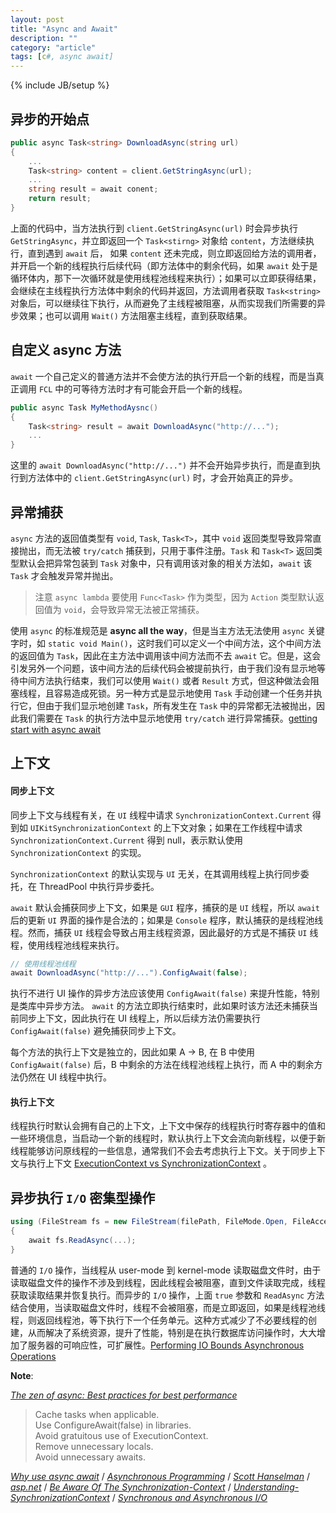 ```yaml
---
layout: post
title: "Async and Await"
description: ""
category: "article"
tags: [c#, async await]
---
```

{% include JB/setup %}


## 异步的开始点


``` c#
public async Task<string> DownloadAsync(string url)
{
	...
	Task<string> content = client.GetStringAsync(url);
	...
	string result = await conent;
	return result;
}
```

上面的代码中，当方法执行到 `client.GetStringAsync(url)` 时会异步执行 `GetStringAsync`，并立即返回一个 `Task<stirng>` 对象给 `content`，方法继续执行，直到遇到 `await` 后， 如果 `content` 还未完成，则立即返回给方法的调用者，并开启一个新的线程执行后续代码（即方法体中的剩余代码，如果 `await` 处于是循环体内，那下一次循环就是使用线程池线程来执行）；如果可以立即获得结果，会继续在主线程执行方法体中剩余的代码并返回，方法调用者获取 `Task<string>` 对象后，可以继续往下执行，从而避免了主线程被阻塞，从而实现我们所需要的异步效果；也可以调用 `Wait()` 方法阻塞主线程，直到获取结果。

## 自定义 async 方法

`await` 一个自己定义的普通方法并不会使方法的执行开启一个新的线程，而是当真正调用 `FCL` 中的可等待方法时才有可能会开启一个新的线程。

``` c#
public async Task MyMethodAysnc()
{
	Task<string> result = await DownloadAsync("http://...");
	...
}
```

这里的 `await DownloadAsync("http://...")` 并不会开始异步执行，而是直到执行到方法体中的 `client.GetStringAsync(url)` 时，才会开始真正的异步。

## 异常捕获

`async` 方法的返回值类型有 `void`, `Task`, `Task<T>`，其中 `void` 返回类型导致异常直接抛出，而无法被 `try/catch` 捕获到，只用于事件注册。`Task` 和 `Task<T>` 返回类型默认会把异常包装到 `Task` 对象中，只有调用该对象的相关方法如，`await` 该 `Task` 才会触发异常并抛出。

> 注意 `async lambda` 要使用 `Func<Task>` 作为类型，因为 `Action` 类型默认返回值为 `void`，会导致异常无法被正常捕获。

使用 `async` 的标准规范是 **async all the way**，但是当主方法无法使用 `async` 关键字时，如 `static void Main()`，这时我们可以定义一个中间方法，这个中间方法的返回值为 `Task`，因此在主方法中调用该中间方法而不去 `await` 它。但是，这会引发另外一个问题，该中间方法的后续代码会被提前执行，由于我们没有显示地等待中间方法执行结束，我们可以使用 `Wait()` 或者 `Result` 方式，但这种做法会阻塞线程，且容易造成死锁。另一种方式是显示地使用 `Task` 手动创建一个任务并执行它，但由于我们显示地创建 `Task`，所有发生在 `Task` 中的异常都无法被抛出，因此我们需要在 `Task` 的执行方法中显示地使用 `try/catch` 进行异常捕获。[getting start with async await](https://blog.xamarin.com/getting-started-with-async-await/)


## 上下文

#### 同步上下文

同步上下文与线程有关，在 `UI` 线程中请求 `SynchronizationContext.Current` 得到如 `UIKitSynchronizationContext` 的上下文对象；如果在工作线程中请求 `SynchronizationContext.Current` 得到 null，表示默认使用 `SynchronizationContext` 的实现。

`SynchronizationContext` 的默认实现与 `UI` 无关，在其调用线程上执行同步委托，在 ThreadPool 中执行异步委托。

`await` 默认会捕获同步上下文，如果是 `GUI` 程序，捕获的是 `UI` 线程，所以 `await` 后的更新 `UI` 界面的操作是合法的；如果是 `Console` 程序，默认捕获的是线程池线程。然而，捕获 `UI` 线程会导致占用主线程资源，因此最好的方式是不捕获 `UI` 线程，使用线程池线程来执行。

``` c#
// 使用线程池线程
await DownloadAsync("http://...").ConfigAwait(false);
```
执行不进行 UI 操作的异步方法应该使用 `ConfigAwait(false)` 来提升性能，特别是类库中异步方法。 `await` 的方法立即执行结束时，此如果时该方法还未捕获当前同步上下文，因此执行在 UI 线程上，所以后续方法仍需要执行 `ConfigAwait(false)` 避免捕获同步上下文。

每个方法的执行上下文是独立的，因此如果 A -> B, 在 B 中使用 `ConfigAwait(false)` 后，B 中剩余的方法在线程池线程上执行，而 A 中的剩余方法仍然在 UI 线程中执行。

#### 执行上下文

线程执行时默认会拥有自己的上下文，上下文中保存的线程执行时寄存器中的值和一些环境信息，当启动一个新的线程时，默认执行上下文会流向新线程，以便于新线程能够访问原线程的一些信息，通常我们不会去考虑执行上下文。关于同步上下文与执行上下文 [ExecutionContext vs SynchronizationContext](http://blogs.msdn.com/b/pfxteam/archive/2012/06/15/executioncontext-vs-synchronizationcontext.aspx) 。

## 异步执行 `I/O` 密集型操作

``` c#
using (FileStream fs = new FileStream(filePath, FileMode.Open, FileAccess.Read, FileShare.Read, 8, true)) 
{ 
	await fs.ReadAsync(...);
} 

```

普通的 `I/O` 操作，当线程从 user-mode 到 kernel-mode 读取磁盘文件时，由于读取磁盘文件的操作不涉及到线程，因此线程会被阻塞，直到文件读取完成，线程获取读取结果并恢复执行。而异步的 `I/O` 操作，上面 `true` 参数和 `ReadAsync` 方法结合使用，当读取磁盘文件时，线程不会被阻塞，而是立即返回，如果是线程池线程，则返回线程池，等下执行下一个任务单元。这种方式减少了不必要线程的创建，从而解决了系统资源，提升了性能，特别是在执行数据库访问操作时，大大增加了服务器的可响应性，可扩展性。[Performing IO Bounds Asynchronous Operations](https://www.wintellectnow.com/Videos/Watch/performing-i-o-bound-asynchronous-operations?videoId=performing-i-o-bound-asynchronous-operations) 

**Note**:

[*The zen of async: Best practices for best performance*](https://channel9.msdn.com/events/Build/BUILD2011/TOOL-829T)

> Cache tasks when applicable.  
> Use ConfigureAwait(false) in libraries.  
> Avoid gratuitous use of ExecutionContext.  
> Remove unnecessary locals.  
> Avoid unnecessary awaits.


[*Why use async await*](https://msdn.microsoft.com/en-us/magazine/hh456403.aspx) / 
[*Asynchronous Programming*](http://msdn.microsoft.com/en-us/library/hh191443(v=vs.110).aspx) / 
[*Scott Hanselman*](http://www.hanselman.com/blog/TheMagicOfUsingAsynchronousMethodsInASPNET45PlusAnImportantGotcha.aspx) / 
[*asp.net*](http://www.asp.net/web-forms/overview/performance-and-caching/using-asynchronous-methods-in-aspnet-45) /
[*Be Aware Of The Synchronization-Context*](http://www.gamlor.info/wordpress/2010/10/c-5-0-async-feature-be-aware-of-the-synchronization-context/) / [*Understanding-SynchronizationContext*](http://www.codeproject.com/Articles/31971/Understanding-SynchronizationContext-Part-I) / 
[*Synchronous and Asynchronous I/O*](http://msdn.microsoft.com/en-us/library/windows/desktop/aa365683(v=vs.85).aspx)
